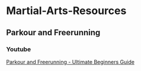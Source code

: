 # Martial-Arts-Resources

## Parkour and Freerunning

### Youtube
[Parkour and Freerunning - Ultimate Beginners Guide](https://www.youtube.com/watch?v=gXTzunSQnGM)
